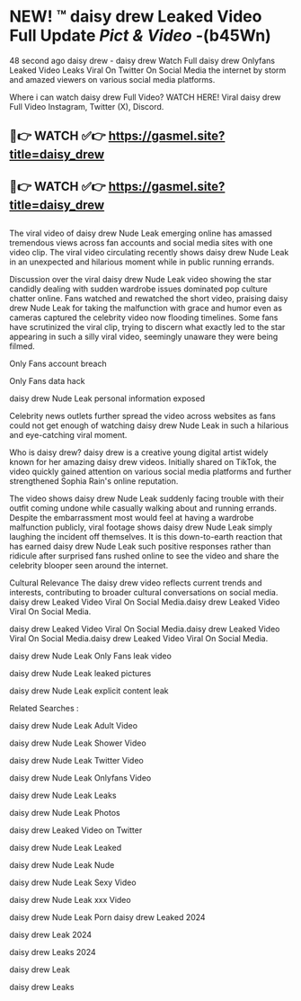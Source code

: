 # NEW! ™ daisy drew Leaked Video Full Update *Pict & Video* -(b45Wn)
48 second ago daisy drew - daisy drew Watch Full daisy drew Onlyfans Leaked Video Leaks Viral On Twitter On Social Media the internet by storm and amazed viewers on various social media platforms.

Where i can watch daisy drew Full Video? WATCH HERE! Viral daisy drew Full Video Instagram, Twitter (X), Discord.

## 🔴👉 WATCH ✅👉 https://gasmel.site?title=daisy_drew
## 🔴👉 WATCH ✅👉 https://gasmel.site?title=daisy_drew
##

The viral video of daisy drew Nude Leak emerging online has amassed tremendous views across fan accounts and social media sites with one video clip. The viral video circulating recently shows daisy drew Nude Leak in an unexpected and hilarious moment while in public running errands.


Discussion over the viral daisy drew Nude Leak video showing the star candidly dealing with sudden wardrobe issues dominated pop culture chatter online. Fans watched and rewatched the short video, praising daisy drew Nude Leak for taking the malfunction with grace and humor even as cameras captured the celebrity video now flooding timelines. Some fans have scrutinized the viral clip, trying to discern what exactly led to the star appearing in such a silly viral video, seemingly unaware they were being filmed.


Only Fans account breach

Only Fans data hack

daisy drew Nude Leak personal information exposed

Celebrity news outlets further spread the video across websites as fans could not get enough of watching daisy drew Nude Leak in such a hilarious and eye-catching viral moment.


Who is daisy drew? daisy drew is a creative young digital artist widely known for her amazing daisy drew videos. Initially shared on TikTok, the video quickly gained attention on various social media platforms and further strengthened Sophia Rain's online reputation.

The video shows daisy drew Nude Leak suddenly facing trouble with their outfit coming undone while casually walking about and running errands. Despite the embarrassment most would feel at having a wardrobe malfunction publicly, viral footage shows daisy drew Nude Leak simply laughing the incident off themselves. It is this down-to-earth reaction that has earned daisy drew Nude Leak such positive responses rather than ridicule after surprised fans rushed online to see the video and share the celebrity blooper seen around the internet.

Cultural Relevance The daisy drew video reflects current trends and interests, contributing to broader cultural conversations on social media.
daisy drew Leaked Video Viral On Social Media.daisy drew Leaked Video Viral On Social Media.

daisy drew Leaked Video Viral On Social Media.daisy drew Leaked Video Viral On Social Media.daisy drew Leaked Video Viral On Social Media.

daisy drew Nude Leak Only Fans leak video

daisy drew Nude Leak leaked pictures

daisy drew Nude Leak explicit content leak

Related Searches :


daisy drew Nude Leak Adult Video

daisy drew Nude Leak Shower Video

daisy drew Nude Leak Twitter Video

daisy drew Nude Leak Onlyfans Video

daisy drew Nude Leak Leaks

daisy drew Nude Leak Photos

daisy drew Leaked Video on Twitter

daisy drew Nude Leak Leaked

daisy drew Nude Leak Nude

daisy drew Nude Leak Sexy Video

daisy drew Nude Leak xxx Video

daisy drew Nude Leak Porn
daisy drew Leaked 2024

daisy drew Leak 2024

daisy drew Leaks 2024

daisy drew Leak

daisy drew Leaks
